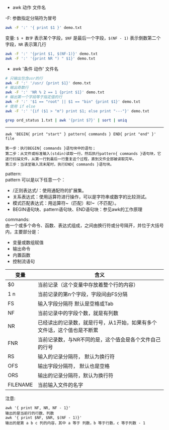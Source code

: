 - awk 动作 文件名   

-F: 参数指定分隔符为冒号
```bash
awk -F ':' '{ print $1 }' demo.txt
```
变量: `$ + 数字` 表示某个字段，`$NF` 是最后一个字段，`$(NF - 1)` 表示倒数第二个字段，`NR` 表示第几行
```bash
awk -F ':' '{print $1, $(NF-1)}' demo.txt
awk -F ':' '{print NR ") " $1}' demo.txt
```

- awk '条件 动作' 文件名

```bash
# 只输出包含usr的行
awk -F ':' '/usr/ {print $1}' demo.txt
# 输出奇数行
awk -F ':' 'NR % 2 == 1 {print $1}' demo.txt
# 输出第一个字段等于指定值的行
awk -F ':' '$1 == "root" || $1 == "bin" {print $1}' demo.txt
# 使用 if else
awk -F ':' '{if ($1 > "m") print $1; else print "---"}' demo.txt
```

```bash
grep ord_status 1.txt | awk '{print $7}' | sort | uniq
``` 

------

```
awk 'BEGIN{ print "start" } pattern{ commands } END{ print "end" }' file

第一步：执行BEGIN{ commands }语句块中的语句；
第二步：从文件或标准输入(stdin)读取一行，然后执行pattern{ commands }语句块，它逐行扫描文件，从第一行到最后一行重复这个过程，直到文件全部被读取完毕。
第三步：当读至输入流末尾时，执行END{ commands }语句块。
```

pattern:   
pattern 可以是以下任意一个：

- /正则表达式/：使用通配符的扩展集。
- 关系表达式：使用运算符进行操作，可以是字符串或数字的比较测试。
- 模式匹配表达式：用运算符~（匹配）和!~（不匹配）。
- BEGIN语句块、pattern语句块、END语句块：参见awk的工作原理

commands:   
由一个或多个命令、函数、表达式组成，之间由换行符或分号隔开，并位于大括号内，主要部分是：

- 变量或数组赋值
- 输出命令
- 内置函数
- 控制流语句

|  变量   | 含义  |
|  ----  | ----  |
|$0      |   当前记录（这个变量中存放着整个行的内容）|
|$1~$n       |   当前记录的第n个字段，字段间由FS分隔|
|FS      |   输入字段分隔符 默认是空格或Tab|
|NF      |   当前记录中的字段个数，就是有列数|
|NR      |   已经读出的记录数，就是行号，从1开始，如果有多个文件话，这个值也是不断累|加中。
|FNR     |   当前记录数，与NR不同的是，这个值会是各个文件自己的行号|
|RS      |   输入的记录分隔符， 默认为换行符|
|OFS     |   输出字段分隔符， 默认也是空格|
|ORS     |   输出的记录分隔符，默认为换行符|
|FILENAME        |   当前输入文件的名字|

注意:
```
awk '{ print NF, NR, NF - 1}'
输出的是当前行的行数、列数
awk '{ print $NF, $NR, $(NF - 1)}'
输出的是第 a b c 列的内容，其中 a 等于 列数，b 等于行数，c 等于列数 - 1
```